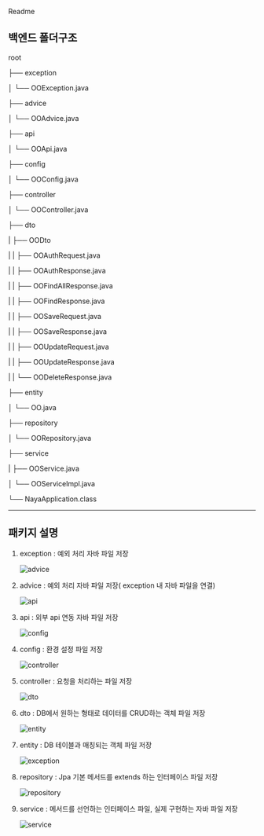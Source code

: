 Readme



## 백엔드 폴더구조

root

├── exception 

│   └── OOException.java

├── advice 

│   └── OOAdvice.java

├── api

│   └── OOApi.java

├── config 

│   └── OOConfig.java

├── controller 

│   └── OOController.java

├── dto 

|   ├── OODto 

|   |   ├── OOAuthRequest.java

|   |   ├── OOAuthResponse.java

|   |   ├── OOFindAllResponse.java

|   |   ├── OOFindResponse.java

|   |   ├── OOSaveRequest.java

|   |   ├── OOSaveResponse.java

|   |   ├── OOUpdateRequest.java

|   |   ├── OOUpdateResponse.java

|   |   └── OODeleteResponse.java

├── entity 

│   └── OO.java

├── repository 

│   └── OORepository.java

├── service 

|   ├── OOService.java

│   └── OOServiceImpl.java

└── NayaApplication.class



---------------------------------------------------------------------------------------------------------------------------------------

## 패키지 설명

1. exception : 예외 처리 자바 파일 저장

   ![advice](/uploads/57e38cb21b564725c417d6cc7ef14e03/advice.PNG)

2. advice :  예외 처리 자바 파일 저장( exception 내 자바 파일을 연결)

   ![api](/uploads/31e34add2afcee4b83515d7be0b01820/api.PNG)

3. api : 외부 api 연동 자바 파일 저장

   ![config](/uploads/792cd0ab63d315e0dda6be6aa68925c8/config.PNG)

4. config : 환경 설정 파일 저장

   ![controller](/uploads/5954528e95c42bc316b99364fa6c2429/controller.PNG)

5. controller :  요청을 처리하는 파일 저장

   ![dto](/uploads/b4a02e4cc87e6c79e0cd2581ea83b99e/dto.PNG)

6. dto : DB에서 원하는 형태로 데이터를 CRUD하는 객체 파일 저장

   ![entity](/uploads/e6fbfe4d36a65cf338a09dcfd7ece965/entity.PNG)

7. entity : DB 테이블과 매칭되는 객체 파일 저장

   ![exception](/uploads/1e23028b151d48e238d9cda138d9f25e/exception.PNG)

8. repository : Jpa 기본 메서드를 extends 하는 인터페이스 파일 저장

   ![repository](/uploads/d70615aa72b2968e66ee72411e2b9630/repository.PNG)

9. service : 메서드를 선언하는 인터페이스 파일, 실제 구현하는 자바 파일 저장

   ![service](/uploads/754fd0b9a60bb07c7514a3c7d6900a82/service.PNG)